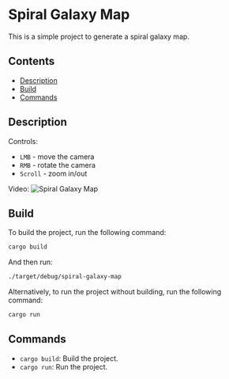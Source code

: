 # Spiral Galaxy Map

This is a simple project to generate a spiral galaxy map.

## Contents

- [Description](#build)
- [Build](#build)
- [Commands](#commands)

## Description

Controls:
- `LMB` - move the camera
- `RMB` - rotate the camera
- `Scroll` - zoom in/out

Video:
![Spiral Galaxy Map](./static/galaxy.gif)


## Build

To build the project, run the following command:

```bash
cargo build
```

And then run:

```bash
./target/debug/spiral-galaxy-map
```

Alternatively, to run the project without building, run the following command:

```bash
cargo run
```

## Commands

- `cargo build`: Build the project.
- `cargo run`: Run the project.
